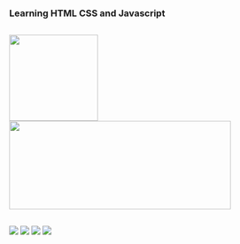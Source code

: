 <h3>Learning HTML CSS and Javascript</h3>

##

<div>
  <img align="top"src="https://upload.wikimedia.org/wikipedia/en/d/d9/Mike_Mentzer.jpg" width="160px" height="156px">
  <img src="https://github.r2v.ch/codewars?user=Diamondarms&stroke=%23FFFFFF" width="400px" height="160px">
</div>

##

<div>
  <a href="https://www.codewars.com/users/Diamondarms"><img src="https://img.shields.io/badge/Codewars-000000?style=for-the-badge&logo=codewars&logoColor=darkred"></a>
  <a href="https://soundcloud.com/user-436917043"><img src="https://img.shields.io/badge/Soundcloud-dd3300?style=for-the-badge&logo=SoundCloud&logoColor=white"></a>
  <a href="https://steamcommunity.com/id/VisualmenteBurro/"><img src="https://img.shields.io/badge/Steam-00346B?style=for-the-badge&logo=steam&logoColor=white"></a>
  <a href="https://www.youtube.com/channel/UCANO9ET5qqLoYRXNLqD3_XQ"><img src="https://img.shields.io/badge/Youtube-dd0000?style=for-the-badge&logo=youtube&logoColor=white"></a>
</div>
